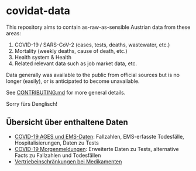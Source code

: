 # covidat-data

This repository aims to contain as-raw-as-sensible Austrian data from these areas:

1. COVID-19 / SARS-CoV-2 (cases, tests, deaths, wastewater, etc.)
2. Mortality (weekly deaths, cause of death, etc.)
3. Health system & Health
4. Related relevant data such as job market data, etc.

Data generally was available to the public from official sources but is no
longer (easily), or is anticipated to become unavailable.

See [CONTRIBUTING.md](./CONTRIBUTING.md) for more general details.

Sorry fürs Denglisch!

## Übersicht über enthaltene Daten

* [COVID-19 AGES und EMS-Daten](docs/ages-und-ems.md): Fallzahlen, EMS-erfasste Todesfälle, Hospitalisierungen, Daten zu Tests
* [COVID-19 Morgenmeldungen](docs/morgenmeldung.md): Erweiterte Daten zu Tests, alternative Facts zu Fallzahlen und Todesfällen
* [Vertriebeinschränkungen bei Medikamenten](docs/basg-medicineshortage.md)
